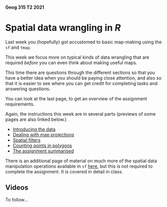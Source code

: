#### Geog 315 T2 2021
# Spatial data wrangling in *R*
Last week you (hopefully) got accustomed to basic map-making using the `sf` and `tmap`.

This week we focus more on typical kinds of data wrangling that are required *before* you can even think about making useful maps.

This time there are questions through the different sections so that you have a better idea when you should be paying close attention, and also so that it is easier to see where you can get credit for completing tasks and answering questions.

You can look at the last page, to get an overview of the assignment requirements.

Again, the instructions this week are in several parts (previews of some pages are also linked below.)

+ [Introducing the data](spatial-data-manipulation-01-introducing-the-data.md)
+ [Dealing with map projections](spatial-data-manipulation-02-map-projections.md)
+ [Spatial filters](spatial-data-manipulation-03-spatial-filters.md)
+ [Counting points in polygons](spatial-data-manipulation-04-counting-points-in-polygons.md)
+ [The assignment summarised](spatial-data-manipulation-05-assignment.md)

There is an additional page of material on much more of the spatial data manipulation operations available in `sf` [here](spatial-data-manipulation-03B-spatial-relations.md), but this is not required to complete the assignment. It is covered in detail in class.

## Videos
To follow...
